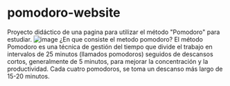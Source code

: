 # pomodoro-website
Proyecto didáctico de una pagina para utilizar el método "Pomodoro" para estudiar.
![image](https://github.com/user-attachments/assets/f5316d1b-c455-42bf-929e-259ff8eb0ff4)
¿En que consiste el metodo pomodoro? 
El método Pomodoro es una técnica de gestión del tiempo que divide el trabajo en intervalos de 25 minutos (llamados pomodoros) seguidos de descansos cortos, generalmente de 5 minutos, para mejorar la concentración y la productividad. Cada cuatro pomodoros, se toma un descanso más largo de 15-20 minutos. 
